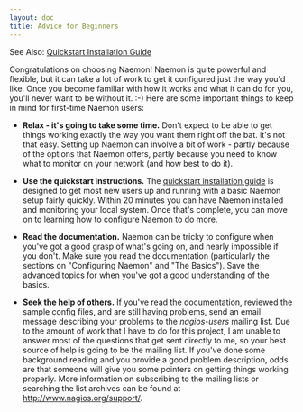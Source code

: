 ```yaml
---
layout: doc
title: Advice for Beginners
---
```


<span class="glyphicon glyphicon-arrow-right"></span> See Also: <a href="quickstart.html">Quickstart Installation Guide</a>

Congratulations on choosing Naemon!  Naemon is quite powerful and flexible, but it can take a lot of work to get it configured just the way you'd like.  Once you become familiar with how it works and what it can do for you, you'll never want to be without it. :-)  Here are some important things to keep in mind for first-time Naemon users:

* **Relax - it's going to take some time.**  Don't expect to be able to get things working exactly the way you want them right off the bat.  it's not that easy.  Setting up Naemon can involve a bit of work - partly because of the options that Naemon offers, partly because you need to know what to monitor on your network (and how best to do it).

* **Use the quickstart instructions.**  The <a href="quickstart.html">quickstart installation guide</a> is designed to get most new users up and running with a basic Naemon setup fairly quickly.  Within 20 minutes you can have Naemon installed and monitoring your local system.  Once that's complete, you can move on to learning how to configure Naemon to do more.

* **Read the documentation.**  Naemon can be tricky to configure when you've got a good grasp of what's going on, and nearly impossible if you don't.  Make sure you read the documentation (particularly the sections on "Configuring Naemon" and "The Basics").  Save the advanced topics for when you've got a good understanding of the basics.

* **Seek the help of others.**  If you've read the documentation, reviewed the sample config files, and are still having problems, send an email message describing your problems to the *nagios-users* mailing list.  Due to the amount of work that I have to do for this project, I am unable to answer most of the questions that get sent directly to me, so your best source of help is going to be the mailing list.  If you've done some background reading and you provide a good problem description, odds are that someone will give you some pointers on getting things working properly.  More information on subscribing to the mailing lists or searching the list archives can be found at <a href="http://www.nagios.org/support/">http://www.nagios.org/support/</a>.
